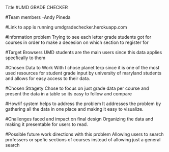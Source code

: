 Title
#UMD GRADE CHECKER 

#Team members
-Andy Pineda 

#Link to app is running
umdgradechecker.herokuapp.com

#Information problem 
Trying to see each letter grade students got for courses in order to make a decesion 
on which section to register for 

#Target Browsers 
UMD students are the main users since this data applies specfically to them 

#Chosen Data to Work With 
I chose planet terp since it is one of the most used resources for student grade input by university of maryland students and allows for easy access to their data. 

#Chosen Stragety 
Chose to focus on just grade data per course and present the data in a table so its easy to follow and compare 

#How/if system helps to address the problem
It addresses the problem by gathering all the data in one place and making it easy to visualize. 


#Challenges faced and impact on final design
Organizing the data and making it presentable for users to read. 

#Possible future work directions with this problem
Allowing users to search professers or spefic sections of courses instead of allowing just a general search 
